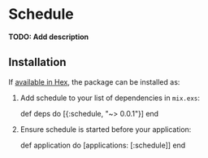 # Schedule

**TODO: Add description**

## Installation

If [available in Hex](https://hex.pm/docs/publish), the package can be installed as:

  1. Add schedule to your list of dependencies in `mix.exs`:

        def deps do
          [{:schedule, "~> 0.0.1"}]
        end

  2. Ensure schedule is started before your application:

        def application do
          [applications: [:schedule]]
        end

